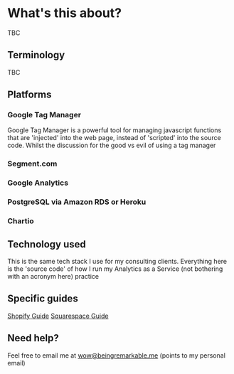 What's this about?
==================
TBC



Terminology
-----------
TBC

Platforms
---------
### Google Tag Manager
Google Tag Manager is a powerful tool for managing javascript functions that are 'injected' into the web page, instead of 'scripted' into the source code. Whilst the discussion for the good vs evil of using a tag manager

### Segment.com


### Google Analytics



### PostgreSQL via Amazon RDS or Heroku


### Chartio



Technology used
---------------
This is the same tech stack I use for my consulting clients. Everything here is the 'source code' of how I run my Analytics as a Service (not bothering with an acronym here) practice


Specific guides
---------------
<a href="/blob/master/shopify/shopify.md">Shopify Guide</a>
<a href="/blob/master/squarespace/squarespace.md">Squarespace Guide</a>

Need help?
----------
Feel free to email me at wow@beingremarkable.me (points to my personal email)